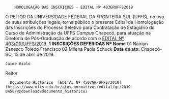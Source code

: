         HOMOLOGAÇÃO DAS INSCRIÇÕES - EDITAL Nº 403GRUFFS2019  

 O REITOR DA UNIVERSIDADE FEDERAL DA FRONTEIRA SUL (UFFS), no uso de suas atribuições legais, torna público o presente Edital de Homologação das Inscrições do Processo Seletivo para Contratação de Estagiário do Curso de Administração da UFFS *Campus*  Chapecó, para atuação na Diretoria de Pós-Graduação de acordo com o [EDITAL Nº 403/GR/UFFS/2019](https://www.uffs.edu.br/atos-normativos/edital/gr/2019-0403).  **1 INSCRIÇÕES DEFERIDAS**     **Nº**    **Nome**     01   Nairian Zanesco Toledo Francisco     02   Milena Paola Schuck            **Data do ato:** Chapecó-SC, 15 de abril de 2019.   
 

    Jaime Giolo   
 Reitor 

      Documento Histórico  [EDITAL Nº 450/GR/UFFS/2019](https://www.uffs.edu.br/atos-normativos/edital/gr/2019-0450/@@download/documento_historico)     
      
